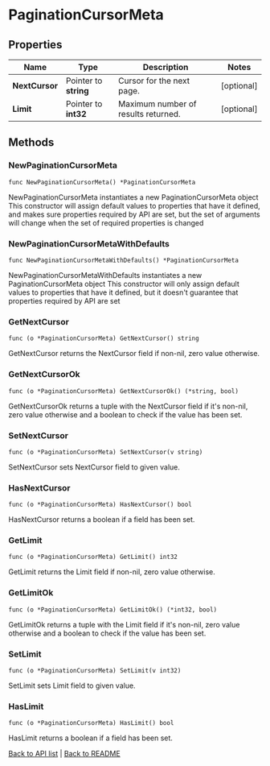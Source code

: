 # PaginationCursorMeta

## Properties

Name | Type | Description | Notes
------------ | ------------- | ------------- | -------------
**NextCursor** | Pointer to **string** | Cursor for the next page. | [optional] 
**Limit** | Pointer to **int32** | Maximum number of results returned. | [optional] 

## Methods

### NewPaginationCursorMeta

`func NewPaginationCursorMeta() *PaginationCursorMeta`

NewPaginationCursorMeta instantiates a new PaginationCursorMeta object
This constructor will assign default values to properties that have it defined,
and makes sure properties required by API are set, but the set of arguments
will change when the set of required properties is changed

### NewPaginationCursorMetaWithDefaults

`func NewPaginationCursorMetaWithDefaults() *PaginationCursorMeta`

NewPaginationCursorMetaWithDefaults instantiates a new PaginationCursorMeta object
This constructor will only assign default values to properties that have it defined,
but it doesn't guarantee that properties required by API are set

### GetNextCursor

`func (o *PaginationCursorMeta) GetNextCursor() string`

GetNextCursor returns the NextCursor field if non-nil, zero value otherwise.

### GetNextCursorOk

`func (o *PaginationCursorMeta) GetNextCursorOk() (*string, bool)`

GetNextCursorOk returns a tuple with the NextCursor field if it's non-nil, zero value otherwise
and a boolean to check if the value has been set.

### SetNextCursor

`func (o *PaginationCursorMeta) SetNextCursor(v string)`

SetNextCursor sets NextCursor field to given value.

### HasNextCursor

`func (o *PaginationCursorMeta) HasNextCursor() bool`

HasNextCursor returns a boolean if a field has been set.

### GetLimit

`func (o *PaginationCursorMeta) GetLimit() int32`

GetLimit returns the Limit field if non-nil, zero value otherwise.

### GetLimitOk

`func (o *PaginationCursorMeta) GetLimitOk() (*int32, bool)`

GetLimitOk returns a tuple with the Limit field if it's non-nil, zero value otherwise
and a boolean to check if the value has been set.

### SetLimit

`func (o *PaginationCursorMeta) SetLimit(v int32)`

SetLimit sets Limit field to given value.

### HasLimit

`func (o *PaginationCursorMeta) HasLimit() bool`

HasLimit returns a boolean if a field has been set.


[Back to API list](../README.md#documentation-for-api-endpoints) | [Back to README](../README.md)


